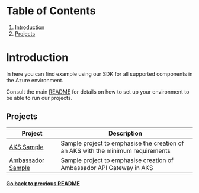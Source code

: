 # Table of Contents
1. [Introduction](#introduction)
2. [Projects](#projects)
# Introduction

In here you can find example using our SDK for all supported components in the Azure environment.

Consult the main [README](../README.md) for details on how to set up your environment to be able to run our projects.

## Projects

| Project                               	| Description                                                                      	|
|---------------------------------------	|----------------------------------------------------------------------------------	|
| [ AKS Sample ]( ./aks-sample/ )       	| Sample project to emphasise the creation of an AKS with the minimum requirements 	|
| [ Ambassador Sample ]( ./aks-sample/ ) 	| Sample project to emphasise creation of Ambassador API Gateway in AKS           	|

#### [Go back to previous README](../README.md)
